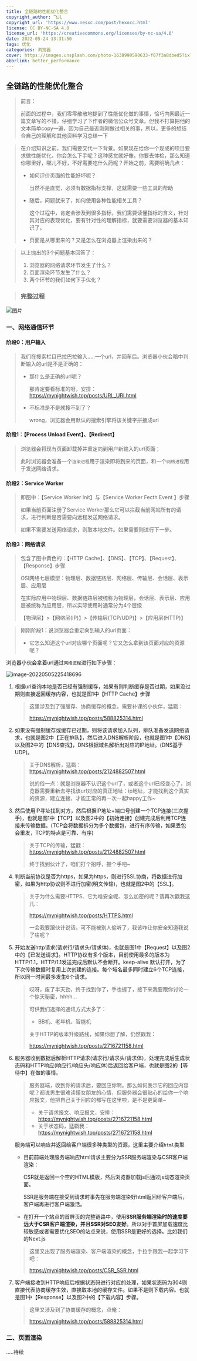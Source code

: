 ```yaml
---
title: 全链路的性能优化整合 
copyright_author: 飞儿
copyright_url: 'https://www.nesxc.com/post/hexocc.html'
license: CC BY-NC-SA 4.0
license_url: 'https://creativecommons.org/licenses/by-nc-sa/4.0'
date: 2022-05-24 13:31:50
tags: 优化
categories: 浏览器
cover: https://images.unsplash.com/photo-1638990590633-f67f3a8dbed5?ixlib=rb-1.2.1&ixid=MnwxMjA3fDB8MHxlZGl0b3JpYWwtZmVlZHwxMzZ8fHxlbnwwfHx8fA%3D%3D&auto=format&fit=crop&w=500&q=60
abbrlink: better_performance
---
```

## 全链路的性能优化整合 ##

> 前言：
>
> 前面的过程中，我们零零散散地提到了性能优化做的事情，恰巧内网最近一篇文章写的不错，仔细学习了下作者的微信公众号文章。但我不打算把他的文本简单copy一遍，因为自己最近刚刚做过相关的事，所以，更多的想结合自己的理解和其他资料学习总结一下

> 在介绍知识之前，我们需要交代一下背景。如果现在给你一个现成的项目要求做性能优化，你会怎么下手呢？这种感觉就好像，你要去体检，那么知道你哪里好，哪儿不好，不好需要吃什么药呢？开始之前，需要明确几点：
>
> * 如何评价页面的性能好坏呢？ 
>
>   当然不是直觉，必须有数据指标支撑，这就需要一些工具的帮助
>
> * 随后，问题就来了，如何使用各种性能相关工具？
>
>   这个过程中，肯定会涉及到很多指标，我们需要读懂指标的含义，针对其对应的表现优化，要有针对性的理解指标，就要需要浏览器的基本知识了。
>
> * 页面是从哪里来的？又是怎么在浏览器上渲染出来的？

> 以上抛出的3个问题基本回答了：
>
> 1. 浏览器的网络请求环节发生了什么？
> 2. 页面渲染环节发生了什么？
> 3. 两个环节的我们如何下手优化？

> ### **完整过程** ###

![图片](https://cdn.jsdeliver.net/gh/myNightwish/CDN_res/img/640)

### 一、网络通信环节 ###

#### 阶段0：用户输入 ####

> 我们在搜索栏目巴拉巴拉输入.....一个url，并回车后。浏览器小伙会暗中判断输入的url是不是正确的：
>
> * 那什么是正确的url呢？
>
>   那肯定要看标准的呀，安排：https://mynightwish.top/posts/URL_URI.html
>
> * 不标准是不是就搜不到了？
>
>   wrong，浏览器会用默认的搜索引擎将该关键字拼接成url

#### 阶段1：【Process Unload Event】、【Redirect】 ####

> 浏览器会将现有页面卸载掉并重定向到用户新输入的url页面；
>
> 此时浏览器会准备一个`渲染进程`用于渲染即将到来的页面，和一个`网络进程`用于发送网络请求。

#### 阶段2：Service Worker ####

> 即图中：【Service Worker Init】与【Service Worker Fecth Event 】步骤
>
> 如果当前页面注册了Service Worker那么它可以拦截当前网站所有的请求，进行判断是否需要向远程发送网络请求。
>
> 如果不需要发送网络请求，则取本地文件。如果需要则进行下一步。

#### 阶段3：网络请求 ####

> 包含了图中黄色的：【HTTP Cache】、【DNS】、【TCP】、【Request】、【Response】步骤
>
> OSI网络七层模型：物理层、数据链路层、网络层、传输层、会话层、表示层、应用层
>
> 在实际应用中物理层、数据链路层被统称为物理层，会话层、表示层、应用层被统称为应用层，所以实际使用时通常分为4个层级
>
> 【物理层】>【网络层(IP)】>【传输层(TCP/UDP)】>【应用层(HTTP)】

> 刚刚阶段1：说浏览器会重定向到输入的url页面：
>
> * 它怎么知道这个url对应哪个页面呢？它又怎么拿到该页面对应的资源呢？

浏览器小伙会拿着url通过`网络进程`进行如下步骤：

![image-20220505225418696](https://cdn.jsdeliver.net/gh/myNightwish/CDN_res/img/image-20220505225418696.png)

1. 根据url查询本地是否已经有强制缓存，如果有则判断缓存是否过期，如果没过期则直接返回缓存内容，也就是图1中【HTTP Cache】步骤

   > 这里涉及到了强缓存、协商缓存的概念，需要补课的小伙伴，猛戳：
   >
   > https://mynightwish.top/posts/588825314.html

2. 如果没有强制缓存或缓存已过期，则将该请求加入队列，排队准备发送网络请求，也就是图2中【正在排队】，然后进入DNS解析阶段，也就是图1中【DNS】以及图2中的【DNS查找】，DNS根据域名解析出对应的IP地址。(DNS基于UDP)。

   > 关于DNS解析，猛戳：https://mynightwish.top/posts/2124882507.html
   >
   > 说的俗一点：就是浏览器不认识这个url了，或者这个url已经变心了，浏览器需要重新去寻找该url对应的真正地址：ip地址，才能找到这个真实的资源，建立连接，才能正常的再一次一起happy工作~

3. 然后使用IP寻址找到对方，然后根据IP地址+端口号创建一个TCP连接(三次握手)，也就是图1中【TCP】以及图2中的【初始连接】创建完成后利用TCP连接来传输数据。(TCP会将数据拆分为多个数据包，进行有序传输，如果丢包会重发，TCP的特点是可靠、有序)

   > 关于TCP的传输，猛戳：https://mynightwish.top/posts/2124882507.html
   >
   > 终于找到伙计了，咱们打个招呼，握个手吧~

4. 判断当前协议是否为https，如果为https，则进行SSL协商，将数据进行加密，如果为http协议则不进行加密(明文传输)，也就是图2中的【SSL】。

   > 关于为什么需要HTTPS、它为啥安全呢、怎么加密的呢？请再次戳我这儿：
   >
   > https://mynightwish.top/posts/HTTPS.html
   >
   > 一会我要跟伙计说话，可不能被别人偷听了，我该咋让你安全知道我说了啥呢？

5. 开始发送http请求(请求行/请求头/请求体)，也就是图1中【Request】以及图2中的【已发送请求】。HTTP协议有多个版本，目前使用最多的版本为HTTP/1.1，HTTP/1.1发送完成后默认不会断开。keep-alive 默认打开，为了下次传输数据时复用上次创建的连接。每个域名最多同时建立6个TCP连接，所以同一时间最多发生6个请求。

   > 哎呀，废了半天劲，终于找到你了，手也握了，接下来我要跟你讨论一个惊天秘密，hhhh...
   >
   > 可供我们选择的通讯方式太多了：
   >
   > * BB机、老年机、智能机
   >
   > 关于HTTP的版本升级路线，如果你想了解，仍然戳我：
   >
   > https://mynightwish.top/posts/2716721158.html

6. 服务器收到数据后解析HTTP请求(请求行/请求头/请求体)，处理完成后生成状态码和HTTP响应(响应行/响应头/响应体)后返回给客户端，也就是图2的【等待中】在做的事情。

   > 服务器端，收到你的请求后，要回应你啊。那么如何表示它的回应内容呢？都说男生很难读懂女朋友的心情，但服务器会很贴心的给你一个响应报文，他把自己关于回应的都写在这里啦，是不是更简单~
   >
   > * 关于请求报文、响应报文，安排：https://mynightwish.top/posts/2716721158.html
   > * 关于状态码，猛戳我：https://mynightwish.top/posts/2716721158.html

   服务端可以响应并返回给客户端很多种类型的资源，这里主要介绍`html`类型

   * 目前前端处理服务端响应html请求主要分为SSR服务端渲染与CSR客户端渲染：

     CSR就是返回一个空的HTML模版，然后浏览器加载js后通过js动态渲染页面。

     SSR是服务端在接受到请求时事先在服务端渲染好html返回给客户端后，客户端再进行客户端激活。

   * 在打开一个站点的首屏页的完整链路中，使用**SSR服务端渲染时的速度要远大于CSR客户端渲染，并且SSR对SEO友好**。所以对于首屏加载速度比较敏感或者需要优化SEO的站点来说，使用SSR是更好的选择。比如我们的Next.js

   > 这里又出现了服务端渲染、客户端渲染的概念，手拉手跟我一起学习下吧：
   >
   > https://mynightwish.top/posts/CSR_SSR.html

7. 客户端接收到HTTP响应后根据状态码进行对应的处理，如果状态码为304则直接代表协商缓存生效，直接取本地的缓存文件。如果不是则下载内容。也就是图1中【Response】以及图2中的【下载内容】步骤。

   > 这里又涉及到了协商缓存的概念，点俺：
   >
   > https://mynightwish.top/posts/588825314.html

### 二、页面渲染 ###

.....待续